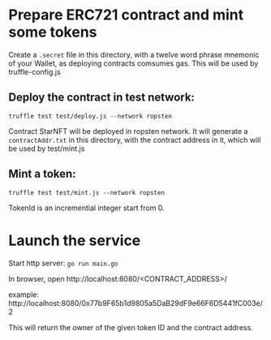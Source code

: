 
# Prepare ERC721 contract and mint some tokens

Create a `.secret` file in this directory, with a twelve word phrase mnemonic of your Wallet, as deploying contracts comsumes gas. This will be used by truffle-config.js

## Deploy the contract in test network:
`truffle test test/deploy.js --network ropsten`

Contract StarNFT will be deployed in ropsten network.
It will generate a `contractAddr.txt` in this directory, with the contract address in it, which will be used by test/mint.js

## Mint a token:
`truffle test test/mint.js --network ropsten`

TokenId is an incremential integer start from 0.

# Launch the service

Start http server:
`go run main.go`

In browser, open http://localhost:8080/<CONTRACT_ADDRESS>/<TOKENID>

example: http://localhost:8080/0x77b9F65b1d9805a5DaB29dF9e66F6D5441fC003e/2

This will return the owner of the given token ID and the contract address.